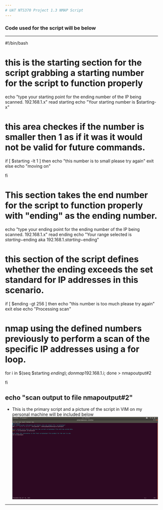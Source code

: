 ```yaml
---
# UAT NTS370 Project 1.3 NMAP Script
---
```

### Code used for the script will be below
---
#!/bin/bash
# this is the starting section for the script grabbing a starting number for the script to function properly
echo "type your starting point for the ending number of the IP being scanned. 192.168.1.x"
read starting
echo "Your starting number is $starting-x"

# this area checkes if the number is smaller then 1 as if it was it would not be valid for future commands.
if [ $starting -lt 1 ]
then
	echo "this number is to small please try again"
	exit
else
	echo "moving on"

fi

# This section takes the end number for the script to function properly with "ending" as the ending number.
echo "type your ending point for the ending number of the IP being scanned. 192.168.1.x"
read ending
echo "Your range selected is $starting-$ending aka 192.168.1.$starting-$ending"


# this section of the script defines whether the ending exceeds the set standard for IP addresses in this scenario.
if [ $ending -gt 256 ]
then
	echo "this number is too much please try again"
	exit
else
	echo "Processing scan"

# nmap using the defined numbers previously to perform a scan of the specific IP addresses using a for loop.
for i in $(seq $starting $ending); do nmap 192.168.1.$i; done > nmapoutput#2

fi

echo "scan output to file nmapoutput#2"
---

+ This is the primary script and a picture of the script in VIM on my personal machine will be included below
![](https://github.com/pampew10/NTS370/blob/master/Screenshotforclass)
---
